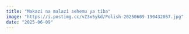 ```yaml
---
title: "Makazi na malazi sehemu ya tiba"
image: "https://i.postimg.cc/vZ3x5ykd/Polish-20250609-190432067.jpg" 
date: "2025-06-09"
---
```


